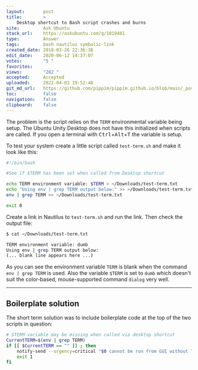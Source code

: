 ```yaml
---
layout:       post
title:        >
    Desktop shortcut to Bash script crashes and burns
site:         Ask Ubuntu
stack_url:    https://askubuntu.com/q/1019481
type:         Answer
tags:         bash nautilus symbolic-link
created_date: 2018-03-26 22:36:38
edit_date:    2020-06-12 14:37:07
votes:        "5 "
favorites:    
views:        "282 "
accepted:     Accepted
uploaded:     2022-04-03 19:52:48
git_md_url:   https://github.com/pippim/pippim.github.io/blob/main/_posts/2018/2018-03-26-Desktop-shortcut-to-Bash-script-crashes-and-burns.md
toc:          false
navigation:   false
clipboard:    false
---
```


The problem is the script relies on the `TERM` environmental variable being setup. The Ubuntu Unity Desktop does not have this initialized when scripts are called. If you open a terminal with <kbd>Ctrl</kbd>+<kbd>Alt</kbd>+<kbd>T</kbd> the variable is setup.

To test your system create a little script called `test-term.sh` and make it look like this:



``` bash
#!/bin/bash

#See if $TERM has been set when called from Desktop shortcut

echo TERM environment variable: $TERM > ~/Downloads/test-term.txt
echo "Using env | grep TERM output below:" >> ~/Downloads/test-term.txt
env | grep TERM >> ~/Downloads/test-term.txt

exit 0
```

Create a link in Nautilus to `test-term.sh` and run the link. Then check the output file:

``` bash
$ cat ~/Downloads/test-term.txt

TERM environment variable: dumb
Using env | grep TERM output below:
(... blank line appears here ...)
```

As you can see the environment variable `TERM` is blank when the command `env | grep TERM` is used. Also the variable `$TERM` is set to `dumb` which doesn't suit the color-based, mouse-supported command `dialog` very well.


----------

## Boilerplate solution

The short term solution was to include boilerplate code at the top of the two scripts in question:

``` bash
# $TERM variable may be missing when called via desktop shortcut
CurrentTERM=$(env | grep TERM)
if [[ $CurrentTERM == "" ]] ; then
    notify-send --urgency=critical "$0 cannot be run from GUI without TERM environment variable."
    exit 1
fi
```

